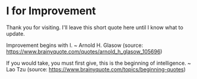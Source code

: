 # I for Improvement

Thank you for visiting.
I'll leave this short quote here until I know what to update.

Improvement begins with I.
~ Arnold H. Glasow
(source: https://www.brainyquote.com/quotes/arnold_h_glasow_105696)

If you would take, you must first give, this is the beginning of intelligence.
~ Lao Tzu
(source: https://www.brainyquote.com/topics/beginning-quotes)
